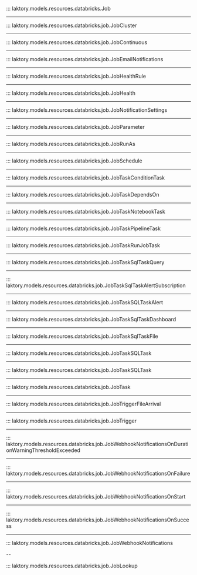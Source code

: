 ::: laktory.models.resources.databricks.Job

---

::: laktory.models.resources.databricks.job.JobCluster

---

::: laktory.models.resources.databricks.job.JobContinuous

---

::: laktory.models.resources.databricks.job.JobEmailNotifications

---

::: laktory.models.resources.databricks.job.JobHealthRule

---

::: laktory.models.resources.databricks.job.JobHealth

---

::: laktory.models.resources.databricks.job.JobNotificationSettings

---

::: laktory.models.resources.databricks.job.JobParameter

---

::: laktory.models.resources.databricks.job.JobRunAs

---

::: laktory.models.resources.databricks.job.JobSchedule

---

::: laktory.models.resources.databricks.job.JobTaskConditionTask

---

::: laktory.models.resources.databricks.job.JobTaskDependsOn

---

::: laktory.models.resources.databricks.job.JobTaskNotebookTask

---

::: laktory.models.resources.databricks.job.JobTaskPipelineTask

---

::: laktory.models.resources.databricks.job.JobTaskRunJobTask

---

::: laktory.models.resources.databricks.job.JobTaskSqlTaskQuery

---

::: laktory.models.resources.databricks.job.JobTaskSqlTaskAlertSubscription

---

::: laktory.models.resources.databricks.job.JobTaskSQLTaskAlert

---

::: laktory.models.resources.databricks.job.JobTaskSqlTaskDashboard

---

::: laktory.models.resources.databricks.job.JobTaskSqlTaskFile

---

::: laktory.models.resources.databricks.job.JobTaskSQLTask

---

::: laktory.models.resources.databricks.job.JobTaskSQLTask

---

::: laktory.models.resources.databricks.job.JobTask

---

::: laktory.models.resources.databricks.job.JobTriggerFileArrival

---

::: laktory.models.resources.databricks.job.JobTrigger

---

::: laktory.models.resources.databricks.job.JobWebhookNotificationsOnDurationWarningThresholdExceeded

---

::: laktory.models.resources.databricks.job.JobWebhookNotificationsOnFailure

---

::: laktory.models.resources.databricks.job.JobWebhookNotificationsOnStart

---

::: laktory.models.resources.databricks.job.JobWebhookNotificationsOnSuccess

---

::: laktory.models.resources.databricks.job.JobWebhookNotifications

--

::: laktory.models.resources.databricks.job.JobLookup